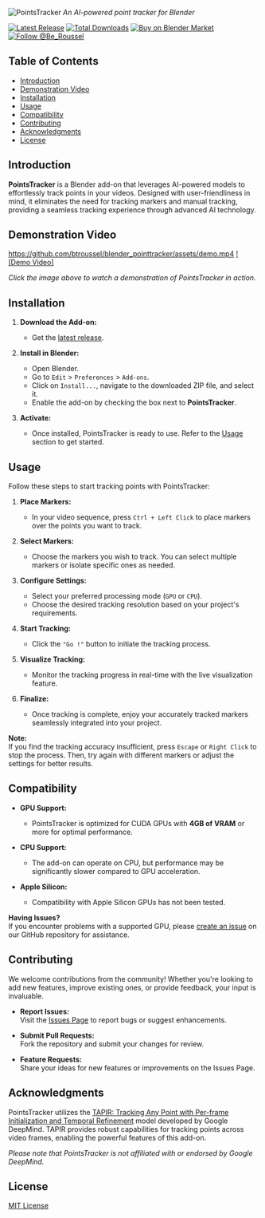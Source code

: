 ![PointsTracker](assets/banner.png)
*An AI-powered point tracker for Blender*

[![Latest Release](https://flat.badgen.net/github/release/btroussel/points-tracker)](https://github.com/btroussel/points-tracker/releases/latest)
[![Total Downloads](https://img.shields.io/github/downloads/btroussel/points-tracker/total?style=flat-square)](https://github.com/btroussel/points-tracker/releases/latest)
[![Buy on Blender Market](https://flat.badgen.net/badge/buy/blender%20market/orange)](https://www.blendermarket.com/products/points-tracker)
[![Follow @Be_Roussel](https://badgen.net/badge/Follow/@Be_Roussel/1DA1F2?icon=twitter&labelColor=000000&textColor=ffffff)](https://x.com/Be_Roussel)

## Table of Contents
- [Introduction](#introduction)
- [Demonstration Video](#demonstration-video)
- [Installation](#installation)
- [Usage](#usage)
- [Compatibility](#compatibility)
- [Contributing](#contributing)
- [Acknowledgments](#acknowledgments)
- [License](#license)

## Introduction

**PointsTracker** is a Blender add-on that leverages AI-powered models to effortlessly track points in your videos. Designed with user-friendliness in mind, it eliminates the need for tracking markers and manual tracking, providing a seamless tracking experience through advanced AI technology.

## Demonstration Video

https://github.com/btroussel/blender_pointtracker/assets/demo.mp4
[![Demo Video]](assets/demo.mp4)

*Click the image above to watch a demonstration of PointsTracker in action.*

## Installation

1. **Download the Add-on:**
   - Get the [latest release](https://github.com/btroussel/points-tracker/releases/latest).

2. **Install in Blender:**
   - Open Blender.
   - Go to `Edit` > `Preferences` > `Add-ons`.
   - Click on `Install...`, navigate to the downloaded ZIP file, and select it.
   - Enable the add-on by checking the box next to **PointsTracker**.

3. **Activate:**
   - Once installed, PointsTracker is ready to use. Refer to the [Usage](#usage) section to get started.

## Usage

Follow these steps to start tracking points with PointsTracker:

1. **Place Markers:**
   - In your video sequence, press `Ctrl + Left Click` to place markers over the points you want to track.

2. **Select Markers:**
   - Choose the markers you wish to track. You can select multiple markers or isolate specific ones as needed.

3. **Configure Settings:**
   - Select your preferred processing mode (`GPU` or `CPU`).
   - Choose the desired tracking resolution based on your project's requirements.

4. **Start Tracking:**
   - Click the `"Go !"` button to initiate the tracking process.

5. **Visualize Tracking:**
   - Monitor the tracking progress in real-time with the live visualization feature.

6. **Finalize:**
   - Once tracking is complete, enjoy your accurately tracked markers seamlessly integrated into your project.

**Note:**  
If you find the tracking accuracy insufficient, press `Escape` or `Right Click` to stop the process. Then, try again with different markers or adjust the settings for better results.

## Compatibility

- **GPU Support:**
  - PointsTracker is optimized for CUDA GPUs with **4GB of VRAM** or more for optimal performance.

- **CPU Support:**
  - The add-on can operate on CPU, but performance may be significantly slower compared to GPU acceleration.

- **Apple Silicon:**
  - Compatibility with Apple Silicon GPUs has not been tested. 

**Having Issues?**  
If you encounter problems with a supported GPU, please [create an issue](https://github.com/btroussel/points-tracker/issues) on our GitHub repository for assistance.

## Contributing

We welcome contributions from the community! Whether you're looking to add new features, improve existing ones, or provide feedback, your input is invaluable.

- **Report Issues:**  
  Visit the [Issues Page](https://github.com/btroussel/points-tracker/issues) to report bugs or suggest enhancements.

- **Submit Pull Requests:**  
  Fork the repository and submit your changes for review.

- **Feature Requests:**  
  Share your ideas for new features or improvements on the Issues Page.

## Acknowledgments

PointsTracker utilizes the [TAPIR: Tracking Any Point with Per-frame Initialization and Temporal Refinement](https://deepmind-tapir.github.io/) model developed by Google DeepMind. TAPIR provides robust capabilities for tracking points across video frames, enabling the powerful features of this add-on.

*Please note that PointsTracker is not affiliated with or endorsed by Google DeepMind.*

## License

[MIT License](LICENSE)

